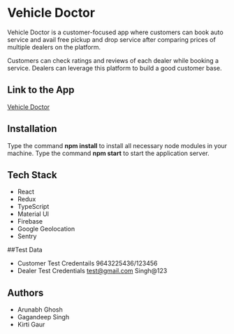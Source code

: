 # Vehicle Doctor ![]()

Vehicle Doctor is a customer-focused app where customers can book auto service and avail free pickup and drop service after comparing prices of multiple dealers on the platform.

Customers can check ratings and reviews of each dealer while booking a service. Dealers can leverage this platform to build a good customer base.

## Link to the App

[Vehicle Doctor](https://vehicledr.s3.us-east-2.amazonaws.com/index.html)

## Installation

Type the command **npm install** to install all necessary node modules in your machine. Type the command **npm start** to start the application server.

## Tech Stack

- React
- Redux
- TypeScript
- Material UI
- Firebase
- Google Geolocation
- Sentry

##Test Data

- Customer Test Credentails 9643225436/123456
- Dealer Test Credentials test@gmail.com Singh@123

## Authors

- Arunabh Ghosh
- Gagandeep Singh
- Kirti Gaur
